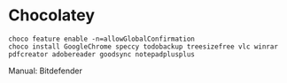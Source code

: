 # Chocolatey

`choco feature enable -n=allowGlobalConfirmation`  
`choco install GoogleChrome speccy todobackup treesizefree vlc winrar pdfcreator adobereader goodsync notepadplusplus`

Manual:
Bitdefender
